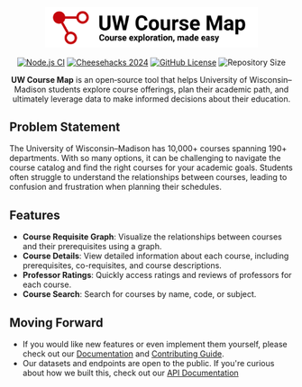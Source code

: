 <div align="center">
  <picture>
    <source media="(prefers-color-scheme: dark)" srcset="./static/uw-coursemap-tagline-light.svg">
    <img alt="uw-coursemap" src="./static/uw-coursemap-tagline-dark.svg" width="75%">
  </picture>
</div>

<p align="center">
  <a href="https://github.com/twangodev/uw-coursemap/actions/workflows/node.js.yml" target="_blank"><img alt="Node.js CI" src="https://github.com/twangodev/uw-coursemap/actions/workflows/node.js.yml/badge.svg"></a>
  <a href="https://cheesehacks.webdevuw.com/" target="_blank"><img alt="Cheesehacks 2024" src="https://img.shields.io/badge/Cheesehacks-2024-fec732"/></a>
  <a href="https://cern-ohl.web.cern.ch/"><img alt="GitHub License" src="https://img.shields.io/github/license/twangodev/uw-coursemap"/></a>
  <img alt="Repository Size" src="https://img.shields.io/github/repo-size/twangodev/uw-coursemap"/>
</p>

<p align="center">
  <b>UW Course Map</b> is an open‑source tool that helps University of Wisconsin–Madison students explore course offerings, plan their academic path, and ultimately leverage data to make informed decisions about their education.
</p>

## Problem Statement

The University of Wisconsin–Madison has 10,000+ courses spanning 190+ departments. With so many options, it can be challenging to navigate the course catalog and find the right courses for your academic goals. Students often struggle to understand the relationships between courses, leading to confusion and frustration when planning their schedules.

## Features

- **Course Requisite Graph**: Visualize the relationships between courses and their prerequisites using a graph.
- **Course Details**: View detailed information about each course, including prerequisites, co-requisites, and course descriptions.
- **Professor Ratings**: Quickly access ratings and reviews of professors for each course.
- **Course Search**: Search for courses by name, code, or subject.

## Moving Forward

- If you would like new features or even implement them yourself, please check out our [Documentation](https://docs.uwcourses.com) and [Contributing Guide](./CONTRIBUTING.md).
- Our datasets and endpoints are open to the public. If you're curious about how we built this, check out our [API Documentation](https://docs.uwcourses.com/concepts/data-model)


